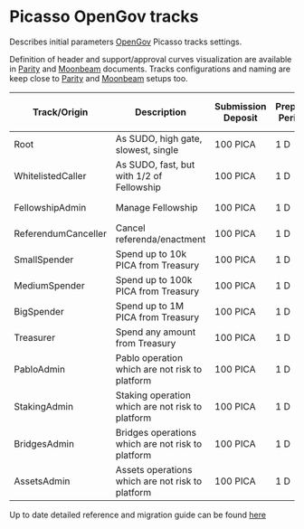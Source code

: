# Picasso OpenGov tracks

Describes initial parameters [OpenGov](https://medium.com/polkadot-network/gov2-polkadots-next-generation-of-decentralised-governance-4d9ef657d11b) Picasso tracks settings. 

Definition of header and support/approval curves visualization are available in [Parity](https://wiki.polkadot.network/docs/maintain-guides-opengov) and [Moonbeam](https://moonbeam.network/blog/opengov/) documents. 
Tracks configurations and naming are keep close to [Parity](https://github.com/paritytech/polkadot/blob/master/runtime/kusama/src/governance/tracks.rs) and [Moonbeam](https://github.com/PureStake/moonbeam/blob/master/runtime/moonriver/src/governance/tracks.rs) setups too.


| Track/Origin        | Description                                       | Submission Deposit | Prepare Period | Decision Deposit | Max Deciding | Decision Period |     | Confirmation Period | Min Approval | Min Support | Min Enactment Period |
| ------------------- | ------------------------------------------------- | ------------------ | -------------- | ---------------- | ------------ | --------------- | --- | ------------------- | ------------ | ----------- | -------------------- |
| Root                | As SUDO, high gate, slowest, single               | 100 PICA           | 1 D            | 2 days           | 1            | 500K Pica       |     | 3 days              | 1            |             | 1                    |
| WhitelistedCaller   | As SUDO, fast, but with 1/2 of Fellowship         | 100 PICA           | 1 D            | 2 days           |              | 500K Pica       |     | 3 days              | 1            |             | 1                    |
| FellowshipAdmin     | Manage Fellowship                                 | 100 PICA           | 1 D            | 2 days           |              | 500K Pica       |     | 3 days              | 1            |             | 1                    |
| ReferendumCanceller | Cancel referenda/enactment                        | 100 PICA           | 1 D            | 2 days           |              | 500K Pica       |     | 3 days              | 1            |             | 1                    |
| SmallSpender        | Spend up to 10k PICA from Treasury                | 100 PICA           | 1 D            | 2 days           |              | 500K Pica       |     | 3 days              | 1            |             | 1                    |
| MediumSpender       | Spend up to 100k PICA from Treasury               | 100 PICA           | 1 D            | 2 days           |              | 500K Pica       |     | 3 days              | 1            |             | 1                    |
| BigSpender          | Spend up to 1M PICA from Treasury                 | 100 PICA           | 1 D            | 2 days           |              | 500K Pica       |     | 3 days              | 1            |             | 1                    |
| Treasurer           | Spend any amount from Treasury                    | 100 PICA           | 1 D            | 2 days           |              | 500K Pica       |     | 3 days              | 1            |             | 1                    |
| PabloAdmin          | Pablo operation which are not risk to platform    | 100 PICA           | 1 D            | 2 days           |              | 500K Pica       |     | 3 days              | 1            |             | 1                    |
| StakingAdmin        | Staking operation which are not risk to platform  | 100 PICA           | 1 D            | 2 days           |              | 500K Pica       |     | 3 days              | 1            |             | 1                    |
| BridgesAdmin        | Bridges operations which are not risk to platform | 100 PICA           | 1 D            | 2 days           |              | 500K Pica       |     | 3 days              | 1            |             | 1                    |
| AssetsAdmin         | Assets operations which are not risk to platform  | 100 PICA           | 1 D            | 2 days           |              | 500K Pica       |     | 3 days              | 1            |             | 1                    |

Up to date detailed reference and migration guide can be found [here](https://wiki.polkadot.network/docs/learn-opengov)

